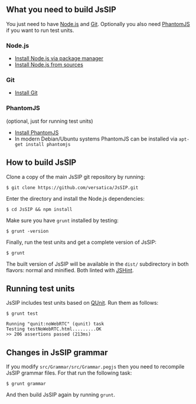 ## What you need to build JsSIP

You just need to have [Node.js](http://nodejs.org/) and [Git](http://git-scm.com/). Optionally you also need [PhantomJS](http://phantomjs.org/) if you want to run test units.


### Node.js

* [Install Node.js via package manager](https://github.com/joyent/node/wiki/Installing-Node.js-via-package-manager)
* [Install Node.js from sources](http://nodejs.org)

### Git

* [Install Git](http://git-scm.com/book/en/Getting-Started-Installing-Git)


### PhantomJS

(optional, just for running test units)

* [Install PhantomJS](http://phantomjs.org/download.html)
* In modern Debian/Ubuntu systems PhantomJS can be installed via `apt-get install phantomjs`


## How to build JsSIP

Clone a copy of the main JsSIP git repository by running:
```
$ git clone https://github.com/versatica/JsSIP.git
```

Enter the directory and install the Node.js dependencies:
```
$ cd JsSIP && npm install
```

Make sure you have `grunt` installed by testing:
```
$ grunt -version
```

Finally, run the test units and get a complete version of JsSIP:
```
$ grunt
```

The built version of JsSIP will be available in the `dist/` subdirectory in both flavors: normal and minified. Both linted with [JSHint](http://www.jshint.com/).


## Running test units

JsSIP includes test units based on [QUnit](http://qunitjs.com/). Run them as follows:
```
$ grunt test

Running "qunit:noWebRTC" (qunit) task
Testing testNoWebRTC.html.........OK
>> 206 assertions passed (213ms)
```

## Changes in JsSIP grammar

If you modify `src/Grammar/src/Grammar.pegjs` then you need to recompile JsSIP grammar files. For that run the following task:
```
$ grunt grammar
```
And then build JsSIP again by running `grunt`.
